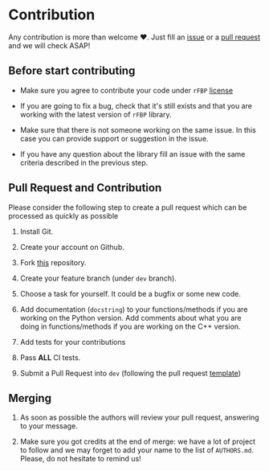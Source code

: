 # Contribution

Any contribution is more than welcome :heart:. Just fill an [issue](https://github.com/Nico-Curti/rFBP/blob/master/ISSUE_TEMPLATE.md) or a [pull request](https://github.com/Nico-Curti/rFBP/blob/master/PULL_REQUEST_TEMPLATE.md) and we will check ASAP!

## Before start contributing

- Make sure you agree to contribute your code under `rFBP` [license](https://github.com/Nico-Curti/rFBP/blob/master/LICENSE.md)

- If you are going to fix a bug, check that it's still exists and that you are working with the latest version of `rFBP` library.

- Make sure that there is not someone working on the same issue. In this case you can provide support or suggestion in the issue.

- If you have any question about the library fill an issue with the same criteria described in the previous step.

## Pull Request and Contribution

Please consider the following step to create a pull request which can be processed as quickly as possible

1. Install Git.

2. Create your account on Github.

3. Fork [this](https://github.com/Nico-Curti/rFBP) repository.

4. Create your feature branch (under `dev` branch).

5. Choose a task for yourself. It could be a bugfix or some new code.

6. Add documentation (`docstring`) to your functions/methods if you are working on the Python version. Add comments about what you are doing in functions/methods if you are working on the C++ version.

7. Add tests for your contributions

9. Pass **ALL** CI tests.

10. Submit a Pull Request into `dev` (following the pull request [template](https://github.com/Nico-Curti/rFBP/blob/master/.github/PULL_REQUEST_TEMPLATE/PULL_REQUEST_TEMPLATE.md))


## Merging

1. As soon as possible the authors will review your pull request, answering to your message.

2. Make sure you got credits at the end of merge: we have a lot of project to follow and we may forget to add your name to the list of `AUTHORS.md`. Please, do not hesitate to remind us!
